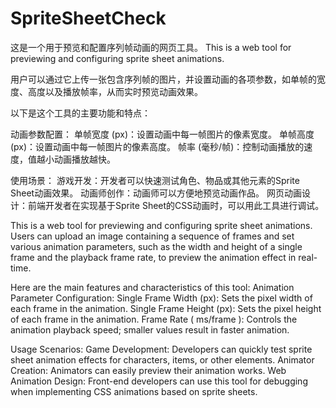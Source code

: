# SpriteSheetCheck
这是一个用于预览和配置序列帧动画的网页工具。
This is a web tool for previewing and configuring sprite sheet animations.

用户可以通过它上传一张包含序列帧的图片，并设置动画的各项参数，如单帧的宽度、高度以及播放帧率，从而实时预览动画效果。

以下是这个工具的主要功能和特点：

动画参数配置：
单帧宽度 (px)：设置动画中每一帧图片的像素宽度。
单帧高度 (px)：设置动画中每一帧图片的像素高度。
帧率 (毫秒/帧)：控制动画播放的速度，值越小动画播放越快。

使用场景：
游戏开发：开发者可以快速测试角色、物品或其他元素的Sprite Sheet动画效果。
动画师创作：动画师可以方便地预览动画作品。
网页动画设计：前端开发者在实现基于Sprite Sheet的CSS动画时，可以用此工具进行调试。

This is a web tool for previewing and configuring sprite sheet animations. Users can upload an image containing a sequence of frames and set various animation parameters, such as the width and height of a single frame and the playback frame rate, to preview the animation effect in real-time.

Here are the main features and characteristics of this tool:
Animation Parameter Configuration:
Single Frame Width (px): Sets the pixel width of each frame in the animation.
Single Frame Height (px): Sets the pixel height of each frame in the animation.
Frame Rate ( ms/frame ): Controls the animation playback speed; smaller values result in faster animation.

Usage Scenarios:
Game Development: Developers can quickly test sprite sheet animation effects for characters, items, or other elements.
Animator Creation: Animators can easily preview their animation works.
Web Animation Design: Front-end developers can use this tool for debugging when implementing CSS animations based on sprite sheets.